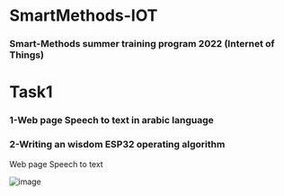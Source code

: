 # SmartMethods-IOT
### Smart-Methods summer training program 2022 (Internet of Things)

# Task1 
### 1-Web page Speech to text in arabic language

 ### 2-Writing an wisdom ESP32 operating algorithm
 
  Web page Speech to text
  
  ![image](https://user-images.githubusercontent.com/109203173/178836475-542fcd76-c075-4c3a-8f60-87ae232a6b13.png)
